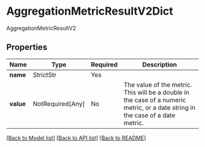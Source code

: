 # AggregationMetricResultV2Dict

AggregationMetricResultV2

## Properties
| Name | Type | Required | Description |
| ------------ | ------------- | ------------- | ------------- |
**name** | StrictStr | Yes |  |
**value** | NotRequired[Any] | No | The value of the metric. This will be a double in the case of a numeric metric, or a date string in the case of a date metric.  |


[[Back to Model list]](../../../README.md#models-v2-link) [[Back to API list]](../../../README.md#documentation-for-api-endpoints) [[Back to README]](../../../README.md)

